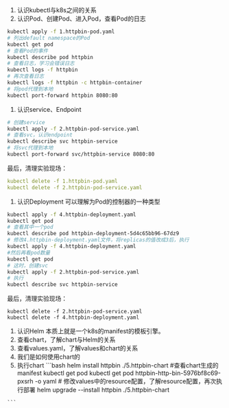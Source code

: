 1. 认识kubectl与k8s之间的关系
1. 认识Pod、创建Pod、进入Pod，查看Pod的日志
  ```bash
  kubectl apply -f 1.httpbin-pod.yaml
  # 列出default namespace的Pod
  kubectl get pod 
  # 查看Pod的事件
  kubectl describe pod httpbin
  # 查看日志，学习会错误日志
  kubectl logs -f httpbin
  # 再次查看日志
  kubectl logs -f httpbin -c httpbin-container
  # 将pod代理到本地
  kubectl port-forward httpbin 8080:80
  ```

1. 认识service、Endpoint
  ```bash
  # 创建service
  kubectl apply -f 2.httpbin-pod-service.yaml
  # 查看svc，认识endpoint
  kubectl describe svc httpbin-service
  # 将svc代理到本地
  kubectl port-forward svc/httpbin-service 8080:80
  ```
  最后，清理实验现场：
  ```yaml
  kubectl delete -f 1.httpbin-pod.yaml
  kubectl delete -f 2.httpbin-pod-service.yaml
  ```

1. 认识Deployment
  可以理解为Pod的控制器的一种类型
  ```bash
  kubectl apply -f 4.httpbin-deployment.yaml
  kubectl get pod
  # 查看其中一个pod
  kubectl describe pod httpbin-deployment-5d4c65bb96-67dz9
  # 修改4.httpbin-deployment.yaml文件，将replicas的值改成3后，执行 
  kubectl apply -f 4.httpbin-deployment.yaml
  #然后再看pod数量
  kubectl get pod
  # 这时，创建svc
  kubectl apply -f 2.httpbin-pod-service.yaml
  # 执行
  kubectl describe svc httpbin-service
  ```
  最后，清理实验现场：
  ```
  kubectl delete -f 2.httpbin-pod-service.yaml
  kubectl delete -f 4.httpbin-deployment.yaml
  ```

1. 认识Helm
  本质上就是一个k8s的manifest的模板引擎。
  1. 查看chart，了解chart与Helm的关系
  2. 查看values.yaml，了解values和chart的关系
  3. 我们是如何使用chart的
  4. 执行chart
    ```bash
    helm install httpbin ./5.httpbin-chart
    #查看chart生成的manifest
    kubectl get pod 
    kubectl get pod httpbin-http-bin-5976bf8c69-pxsrh -o yaml
    # 修改values中的resource配置，了解resource配置，再次执行部署
    helm upgrade --install httpbin ./5.httpbin-chart

    ```
  
  

